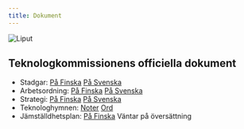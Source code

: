 ```yaml
---
title: Dokument
---
```


![Liput](/tk-banner.jpg)

## Teknologkommissionens officiella dokument

- Stadgar: [På Finska](/rules-fi.pdf) [På Svenska](/rules-sv.pdf)  
- Arbetsordning: [På Finska](/sub-rules-fi.pdf) [På Svenska](/sub-rules-sv.pdf)  
- Strategi: [På Finska](/strategy-fi.pdf) [På Svenska](/strategy-sv.pdf)  
- Teknologhymnen: [Noter](/teekkarihymni_teknologhymn_notes.pdf) [Ord](/teekkarihymni_teknologhymn_words.pdf)  
- Jämställdhetsplan: [På Finska](/values-fi.pdf) Väntar på översättning  
